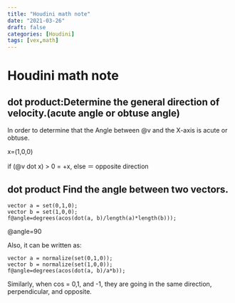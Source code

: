 ```yaml
---
title: "Houdini math note"
date: "2021-03-26"
draft: false
categories: [Houdini]
tags: [vex,math]
---
```

# Houdini math note


dot product:Determine the general direction of velocity.(acute angle or obtuse angle)
---

In order to determine that the Angle between @v and the X-axis is acute or obtuse.

x=(1,0,0)

if (@v dot x) > 0 = +x, else ＝ opposite direction

dot product Find the angle between two vectors.
---
```
vector a = set(0,1,0);
vector b = set(1,0,0);
f@angle=degrees(acos(dot(a, b)/length(a)*length(b)));
```

@angle=90

Also, it can be written as:

```
vector a = normalize(set(0,1,0));
vector b = normalize(set(1,0,0));
f@angle=degrees(acos(dot(a, b)/a*b));
```

Similarly, when cos = 0,1, and -1, they are going in the same direction, perpendicular, and opposite.

